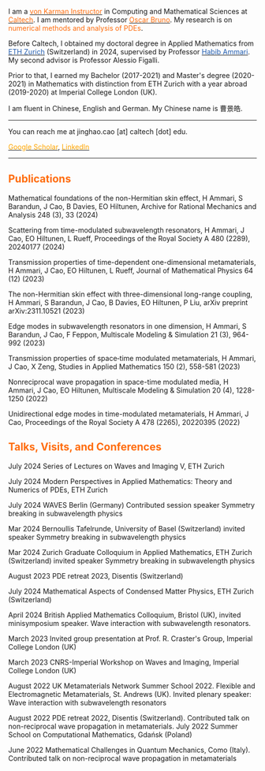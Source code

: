 I am a [<font color="#FF6C0C">von Karman Instructor</font>](https://www.cms.caltech.edu/about/positions/vonkarman) in Computing and Mathematical Sciences at [<font color="#FF6C0C">Caltech</font>](https://www.cms.caltech.edu/people/jinghao-cao). I am mentored by Professor [<font color="#FF6C0C">Oscar Bruno</font>](https://www.cms.caltech.edu/people/obruno). 
My research is on <font color="#FF6C0C">numerical methods and analysis of PDEs</font>.
	
Before Caltech, I obtained my doctoral degree in Applied Mathematics from [<font color="#215CAF">ETH Zurich</font>](https://math.ethz.ch/news-and-events/news/d-math-news/2024/05/doctoral-exam-of-jinghao-cao.html) (Switzerland) in 2024, supervised by Professor [<font color="#215CAF">Habib Ammari</font>](https://people.math.ethz.ch/~hammari/). My second advisor is Professor Alessio Figalli. 

Prior to that, I earned my Bachelor (2017-2021) and Master's degree (2020-2021) in Mathematics with distinction from ETH Zurich with a year abroad (2019-2020) at Imperial College London (UK).

I am fluent in Chinese, English and German. My Chinese name is 曹景皓.

---
You can reach me at jinghao.cao [at] caltech [dot] edu.
 
[<font color="orange">Google Scholar</font>](https://scholar.google.com/citations?user=Hp5IpFcAAAAJ), [<font color="orange">LinkedIn</font>](https://www.linkedin.com/in/jinghaocao)

---

## <font color="#FF6C0C">Publications</font> 
Mathematical foundations of the non-Hermitian skin effect, H Ammari, S Barandun, J Cao, B Davies, EO Hiltunen, Archive for Rational Mechanics and Analysis 248 (3), 33 (2024)

Scattering from time-modulated subwavelength resonators, H Ammari, J Cao, EO Hiltunen, L Rueff, Proceedings of the Royal Society A 480 (2289), 20240177 (2024)

Transmission properties of time-dependent one-dimensional metamaterials, H Ammari, J Cao, EO Hiltunen, L Rueff, Journal of Mathematical Physics 64 (12) (2023)

The non-Hermitian skin effect with three-dimensional long-range coupling, H Ammari, S Barandun, J Cao, B Davies, EO Hiltunen, P Liu, arXiv preprint arXiv:2311.10521 (2023)

Edge modes in subwavelength resonators in one dimension, H Ammari, S Barandun, J Cao, F Feppon, Multiscale Modeling & Simulation 21 (3), 964-992 (2023)

Transmission properties of space‐time modulated metamaterials, H Ammari, J Cao, X Zeng, Studies in Applied Mathematics 150 (2), 558-581 (2023)

Nonreciprocal wave propagation in space-time modulated media, H Ammari, J Cao, EO Hiltunen, Multiscale Modeling & Simulation 20 (4), 1228-1250 (2022)

Unidirectional edge modes in time-modulated metamaterials, H Ammari, J Cao, Proceedings of the Royal Society A 478 (2265), 20220395 (2022)



## <font color="#FF6C0C">Talks, Visits, and Conferences</font>

July 2024 Series of Lectures on Waves and Imaging V, ETH Zurich

July 2024 Modern Perspectives in Applied Mathematics: Theory and Numerics of PDEs, ETH Zurich

July 2024 WAVES Berlin (Germany) Contributed session speaker Symmetry breaking in subwavelength physics

Mar 2024 Bernoullis Tafelrunde, University of Basel (Switzerland) invited speaker Symmetry breaking in subwavelength physics

Mar 2024 Zurich Graduate Colloquium in Applied Mathematics, ETH Zurich (Switzerland) invited speaker Symmetry breaking in subwavelength physics

August 2023 PDE retreat 2023, Disentis (Switzerland)

July 2024 Mathematical Aspects of Condensed Matter Physics, ETH Zurich (Switzerland)

April 2024 British Applied Mathematics Colloquium, Bristol (UK), invited minisymposium speaker. Wave interaction with subwavelength resonators.

March 2023 Invited group presentation at Prof. R. Craster's Group, Imperial College London (UK)

March 2023 CNRS-Imperial Workshop on Waves and Imaging, Imperial College London (UK)

August 2022 UK Metamaterials Network Summer School 2022. Flexible and Electromagnetic Metamaterials, St. Andrews (UK). Invited plenary speaker: Wave interaction with subwavelength resonators

August 2022 PDE retreat 2022, Disentis (Switzerland). Contributed talk on non-reciprocal wave propagation in metamaterials.
July 2022 Summer School on Computational Mathematics, Gdańsk (Poland)

June 2022 Mathematical Challenges in Quantum Mechanics, Como (Italy). Contributed talk on non-reciprocal wave propagation in metamaterials

